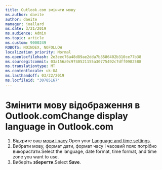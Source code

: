 ```yaml
---
title: Outlook.com змінити мову
ms.author: daeite
author: daeite
manager: joallard
ms.date: 3/21/2019
ms.audience: Admin
ms.topic: article
ms.custom: 9000249
ROBOTS: NOINDEX, NOFOLLOW
localization_priority: Normal
ms.openlocfilehash: 2e3eec76a48d89ae2dda7b3586402b310ce77b38
ms.sourcegitcommit: 03a156a9c9740521155a30775492c7dff0982588
ms.translationtype: MT
ms.contentlocale: uk-UA
ms.lasthandoff: 03/22/2019
ms.locfileid: "30785167"
---
```

# <a name="change-display-language-in-outlookcom"></a><span data-ttu-id="de21d-102">Змінити мову відображення в Outlook.com</span><span class="sxs-lookup"><span data-stu-id="de21d-102">Change display language in Outlook.com</span></span>

1. <span data-ttu-id="de21d-103">Відкрите ваш [мови і часу](https://outlook.live.com/mail/options/general/timeAndLanguage/regional).</span><span class="sxs-lookup"><span data-stu-id="de21d-103">Open your [Language and time settings](https://outlook.live.com/mail/options/general/timeAndLanguage/regional).</span></span>
1. <span data-ttu-id="de21d-104">Вибрати мову, формат дати, формат часу і часовий пояс потрібно використати.</span><span class="sxs-lookup"><span data-stu-id="de21d-104">Select the language, date format, time format, and time zone you want to use.</span></span>
1. <span data-ttu-id="de21d-105">Виберіть **зберегти**.</span><span class="sxs-lookup"><span data-stu-id="de21d-105">Select **Save**.</span></span>